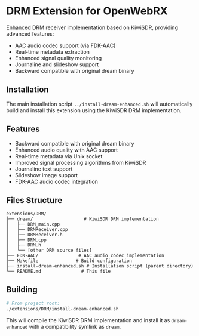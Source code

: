 # DRM Extension for OpenWebRX

Enhanced DRM receiver implementation based on KiwiSDR, providing advanced features:
- AAC audio codec support (via FDK-AAC)
- Real-time metadata extraction
- Enhanced signal quality monitoring
- Journaline and slideshow support
- Backward compatible with original dream binary

## Installation

The main installation script `../install-dream-enhanced.sh` will automatically build and install this extension using the KiwiSDR DRM implementation.

## Features

- Backward compatible with original dream binary
- Enhanced audio quality with AAC support
- Real-time metadata via Unix socket
- Improved signal processing algorithms from KiwiSDR
- Journaline text support
- Slideshow image support
- FDK-AAC audio codec integration

## Files Structure

```
extensions/DRM/
├── dream/                   # KiwiSDR DRM implementation
│   ├── DRM_main.cpp
│   ├── DRMReceiver.cpp
│   ├── DRMReceiver.h
│   ├── DRM.cpp
│   ├── DRM.h
│   └── [other DRM source files]
├── FDK-AAC/               # AAC audio codec implementation
├── Makefile              # Build configuration
├── install-dream-enhanced.sh # Installation script (parent directory)
└── README.md               # This file
```

## Building

```bash
# From project root:
./extensions/DRM/install-dream-enhanced.sh
```

This will compile the KiwiSDR DRM implementation and install it as `dream-enhanced` with a compatibility symlink as `dream`.